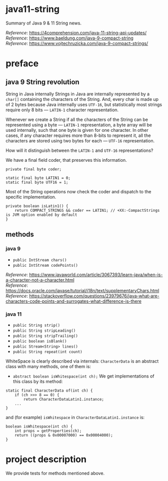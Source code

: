 # java11-string
Summary of Java 9 & 11 String news.

_Reference_: https://4comprehension.com/java-11-string-api-updates/  
_Reference_: https://www.baeldung.com/java-9-compact-string  
_Reference_: https://www.vojtechruzicka.com/java-9-compact-strings/

# preface
## java 9 String revolution
String in Java internally
Strings in Java are internally represented by a `char[]` containing the 
characters of the String. And, every char is made up of 2 bytes 
because Java internally uses `UTF-16`, but statistically most strings 
require only 8 bits — `LATIN-1` character representation.

Whenever we create a String if all the characters of the String can be 
represented using a byte — `LATIN-1` representation, a byte array will 
be used internally, such that one byte is given for one character. 
In other cases, if any character requires more than 8-bits to represent 
it, all the characters are stored using two bytes for each — 
`UTF-16` representation.

How will it distinguish between the `LATIN-1` and `UTF-16` 
representations?

We have a final field coder, that preserves this information.

```
private final byte coder;

static final byte LATIN1 = 0;
static final byte UTF16 = 1;
```

Most of the String operations now check the coder and dispatch to 
the specific implementation.

```
private boolean isLatin1() {
    return COMPACT_STRINGS && coder == LATIN1; // +XX:-CompactStrings is JVM option enabled by default
}
```

## methods
### java 9
* `public IntStream chars()`
* `public IntStream codePoints()`

_Reference_: https://www.javaworld.com/article/3067393/learn-java/when-is-a-character-not-a-character.html  
_Reference_: https://docs.oracle.com/javase/tutorial/i18n/text/supplementaryChars.html  
_Reference_: https://stackoverflow.com/questions/23979676/java-what-are-characters-code-points-and-surrogates-what-difference-is-there

### java 11
* `public String strip()`
* `public String stripLeading()`
* `public String stripTrailing()`
* `public boolean isBlank()`
* `public Stream<String> lines()`
* `public String repeat(int count)`

WhiteSpace is clearly described via internals:
`CharacterData` is an abstract class with many methods,
one of them is: 
* `abstract boolean isWhitespace(int ch);`
We get implementations of this class by its method:
```
static final CharacterData of(int ch) {
    if (ch >>> 8 == 0) {
        return CharacterDataLatin1.instance;
    ...
}
```
and (for example) `isWhitespace` in `CharacterDataLatin1.instance`
is:
```
boolean isWhitespace(int ch) {
    int props = getProperties(ch);
    return ((props & 0x00007000) == 0x00004000);
}
```


# project description
We provide tests for methods mentioned above.
